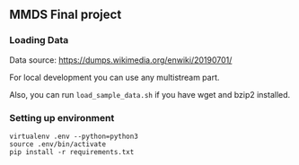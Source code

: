 
## MMDS Final project

### Loading Data

Data source: https://dumps.wikimedia.org/enwiki/20190701/

For local development you can use any multistream part.

Also, you can run `load_sample_data.sh` if you have wget and bzip2 installed. 


### Setting up environment

```
virtualenv .env --python=python3
source .env/bin/activate
pip install -r requirements.txt
```
